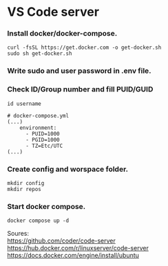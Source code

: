 # VS Code server

### Install docker/docker-compose.
```
curl -fsSL https://get.docker.com -o get-docker.sh
sudo sh get-docker.sh
```
### Write sudo and user password in .env file.

### Check ID/Group number and fill PUID/GUID
```id username```
```
# docker-compose.yml
(...)
    environment:
      - PUID=1000
      - PGID=1000
      - TZ=Etc/UTC
(...)
```
### Create config and worspace folder.
```
mkdir config
mkdir repos
```

### Start docker compose.
```docker compose up -d```


Soures: \
https://github.com/coder/code-server \
https://hub.docker.com/r/linuxserver/code-server \
https://docs.docker.com/engine/install/ubuntu
